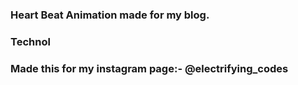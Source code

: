 ### Heart Beat Animation made for my blog.

### Technol

### Made this for my instagram page:- @electrifying_codes
